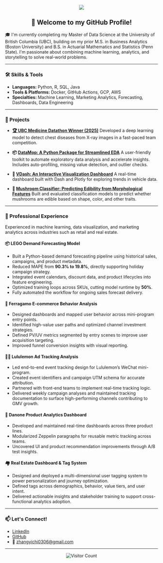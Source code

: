 <!-- Profile Header -->
<p align="center">
  <img src="https://capsule-render.vercel.app/api?text=Hi%20I'm%20Essie%20Zhang!&animation=fadeIn&type=waving&color=gradient&height=100"/>
</p>

<!-- Introduction -->
<h2 align="center">👋 Welcome to my GitHub Profile!</h2>

🎓 I'm currently completing my Master of Data Science at the University of British Columbia (UBC), building on my prior M.S. in Business Analytics (Boston University) and B.S. in Actuarial Mathematics and Statistics (Penn State). I'm passionate about combining machine learning, analytics, and storytelling to solve real-world problems.


---

<!-- Skills -->
### 🛠️ Skills & Tools

- **Languages:** Python, R, SQL, Java
- **Tools & Platforms:** Docker, GitHub Actions, GCP, AWS
- **Specialties:** Machine Learning, Marketing Analytics, Forecasting, Dashboards, Data Engineering

---

<!-- Projects -->
### 🚀 Projects

- **[🏆 UBC Medicine Datathon Winner (2025)](https://github.com/y1chi-z/datathon_team6)**
  Developed a deep learning model to detect chest diseases from X-ray images in a fast-paced team competition.

- **📦 [DataMop: A Python Package for Streamlined EDA](https://github.com/y1chi-z/DataMop_package_group14)**
  A user-friendly toolkit to automate exploratory data analysis and accelerate insights. Includes auto-profiling, missing value detection, and outlier checks.

- **🚗 [VDash: An Interactive Visualization Dashboard](https://github.com/y1chi-z/DSCI-532_2025_4_vdash)**
  A real-time dashboard built with Dash and Plotly for exploring trends in vehicle data.

- **🍄 [Mushroom Classifier: Predicting Edibility from Morphological Features](https://github.com/y1chi-z/mushroom_classifier)**
  Built and evaluated classification models to predict whether mushrooms are edible based on shape, color, and other traits.

---

<!-- Experience -->
### 💼 Professional Experience
Experienced in machine learning, data visualization, and marketing analytics across industries such as retail and real estate.

#### 📦 LEGO Demand Forecasting Model
- Built a Python-based demand forecasting pipeline using historical sales, campaigns, and product metadata.
- Reduced MAPE from **90.3% to 19.8%**, directly supporting holiday campaign strategy.
- Integrated event calendars, discount data, and product lifecycles into feature engineering.
- Optimized training loops across SKUs, cutting model runtime by **50%**.
- Fully automated the workflow for ongoing sales forecast delivery.

#### 👜 Ferragamo E-commerce Behavior Analysis
- Designed dashboards and mapped user behavior across mini-program entry points.
- Identified high-value user paths and optimized channel investment strategies.
- Defined PV/UV metrics segmented by entry scenes to improve user acquisition targeting.
- Improved funnel conversion insights with visual reporting.

#### 🧘‍♀️ Lululemon Ad Tracking Analysis
- Led end-to-end event tracking design for Lululemon’s WeChat mini-program.
- Created event identifiers and campaign UTM schema for accurate attribution.
- Partnered with front-end teams to implement real-time tracking logic.
- Delivered weekly campaign analyses and maintained tracking documentation to surface high-performing channels contributing to GMV growth.

#### 🍼 Danone Product Analytics Dashboard
- Developed and maintained real-time dashboards across three product lines.
- Modularized Zeppelin paragraphs for reusable metric tracking across teams.
- Uncovered UI and product recommendation improvements through A/B test insights.

#### 🏘️ Real Estate Dashboard & Tag System
- Designed and deployed a multi-dimensional user tagging system to power personalization and journey optimization.
- Defined tags across demographics, behavior, value tiers, and user intent.
- Delivered actionable insights and stakeholder training to support cross-functional analytics adoption.
---

<!-- Contact -->
### 📫 Let's Connect!

- [LinkedIn](https://www.linkedin.com/in/yichi-z/)
- [GitHub](https://github.com/y1chi-z)
- 📧 zhangyichi0306@gmail.com

---

<!-- Visitor Count -->
<p align="center">
  <img src="https://komarev.com/ghpvc/?username=y1chi-z&style=flat-square" alt="Visitor Count" />
</p>
